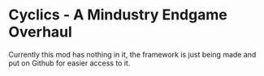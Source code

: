 # Cyclics - A Mindustry Endgame Overhaul
Currently this mod has nothing in it, the framework is just being made and put on Github for easier access to it.
